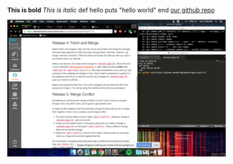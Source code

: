 
**This is bold**
_This is italic_
  def hello
    puts "hello world"
  end
[our github repo](https://github.com/Kariag/phase-0-gps-1/pull/1)

![our picture](https://github.com/Kariag/phase-0-gps-1/blob/master/screenshot.png)

